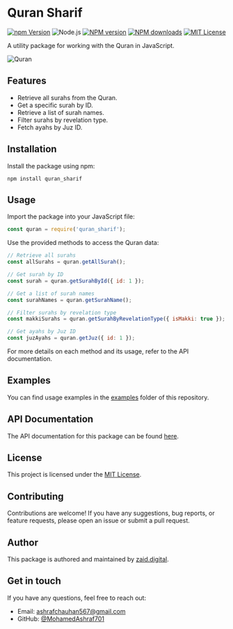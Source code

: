 
# Quran Sharif

[![npm Version](https://img.shields.io/npm/v/quran_sharif.svg)](https://www.npmjs.com/package/quran_sharif)
![Node.js](https://img.shields.io/badge/platform-node.js-green)
[![NPM version][npm-version-image]][npm-url]
[![NPM downloads][npm-downloads-image]][npm-download-url]
[![MIT License][license-image]][license-url]


A utility package for working with the Quran in JavaScript.

![Quran](https://github.com/MohamedAshraf701/quran_sharif/assets/92545354/43421462-c5e2-430d-8441-d9bfd47e9b67)

## Features

- Retrieve all surahs from the Quran.
- Get a specific surah by ID.
- Retrieve a list of surah names.
- Filter surahs by revelation type.
- Fetch ayahs by Juz ID.

## Installation

Install the package using npm:

```shell
npm install quran_sharif
```

## Usage

Import the package into your JavaScript file:

```javascript
const quran = require('quran_sharif');
```

Use the provided methods to access the Quran data:

```javascript
// Retrieve all surahs
const allSurahs = quran.getAllSurah();

// Get surah by ID
const surah = quran.getSurahById({ id: 1 });

// Get a list of surah names
const surahNames = quran.getSurahName();

// Filter surahs by revelation type
const makkiSurahs = quran.getSurahByRevelationType({ isMakki: true });

// Get ayahs by Juz ID
const juzAyahs = quran.getJuz({ id: 1 });
```

For more details on each method and its usage, refer to the API documentation.

## Examples

You can find usage examples in the [examples](https://github.com/MohamedAshraf701/npm_quran_sharif/tree/main/) folder of this repository.

## API Documentation

The API documentation for this package can be found [here](https://github.com/MohamedAshraf701/npm_quran_sharif/tree/main/).

## License

This project is licensed under the [MIT License](https://zaid.digital).

## Contributing

Contributions are welcome! If you have any suggestions, bug reports, or feature requests, please open an issue or submit a pull request.

## Author

This package is authored and maintained by [zaid.digital](https://zaid.digital).

## Get in touch

If you have any questions, feel free to reach out:

- Email: ashrafchauhan567@gmail.com
- GitHub: [@MohamedAshraf701](https://github.com/MohamedAshraf701)



[license-image]: https://img.shields.io/badge/license-MIT-blue.svg?style=flat
[license-url]: LICENSE

[npm-url]: https://npmjs.org/package/quran_sharif
[npm-version-image]: https://img.shields.io/npm/v/quran_sharif.svg?style=flat

[npm-downloads-image]: https://img.shields.io/npm/dm/quran_sharif.svg?style=flat
[npm-download-url]: https://npmcharts.com/compare/quran_sharif?minimal=true
